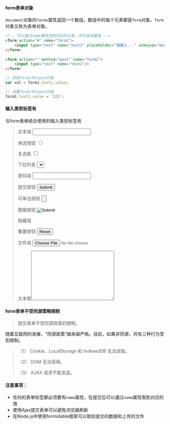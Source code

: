 #### form表单对象

`document`对象的`forms`属性返回一个数组，数组中的每个元素都是`form`对象。`form`对象又称为表单对象。

```html
<!-- 可以通过name属性找到对应的元素，并为其设置值 -->
<form action="#" name="form1">
	<input type="text" name="text1" placeholder="请输入..." onkeyup="message()"/>
</form>
		
<form action="" method="post" name="form2">
	<input type="text" name="text2"/>
</form>
```

```javascript
// 获取form1中input的值
var val = form1.text1.value;

// 设置form1中input的值
form1.text1.value = '123';
```



#### 输入类型标签有

与form表单结合使用的输入类型标签有

> 文本域 <input type="text"> 
>
> 单选按钮 <input type="radio">
>
> 复选框 <input type="checkbox">
>
> 下拉列表 <select><option>
>
> 密码域 <input type="password">
>
> 提交按钮 <input type="submit">
>
> 可单击按钮 <input type="button">
>
> 图像按钮 <input type="image">
>
> 隐藏域 <input type="hidden">
>
> 重置按钮 <input type="reset">
>
> 文件域 <input type="file">
>
> 文本框<textarea rows="10" cols="30"></textarea>



#### form表单不受同源策略限制

> 提交表单不受同源政策的限制。

随着互联网的发展，“同源政策”越来越严格。目前，如果非同源，共有三种行为受到限制。

> （1） Cookie、LocalStorage 和 IndexedDB 无法读取。
>
> （2） DOM 无法获得。
>
> （3） AJAX 请求不能发送。



#### 注意事项：

- 任何的表单标签都必须要有`name`属性，在提交后可以通过`name`属性取到对应的值
- 使用Ajax提交表单可以避免浏览器刷新
- 在Node.js中使用formidable框架可以取到提交的数据和上传的文件